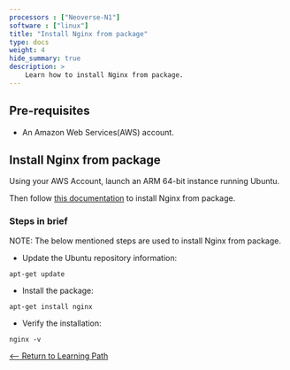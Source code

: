 ```yaml
---
processors : ["Neoverse-N1"]
software : ["linux"]
title: "Install Nginx from package"
type: docs
weight: 4
hide_summary: true
description: >
    Learn how to install Nginx from package.
---
```


## Pre-requisites

* An Amazon Web Services(AWS) account.

## Install Nginx from package

Using your AWS Account, launch an ARM 64-bit instance running Ubuntu.

Then follow [this documentation](https://docs.nginx.com/nginx/admin-guide/installing-nginx/installing-nginx-open-source/#installing-a-prebuilt-ubuntu-package-from-an-ubuntu-repository) to install Nginx from package.

### Steps in brief

NOTE: The below mentioned steps are used to install Nginx from package.

* Update the Ubuntu repository information:

```console
apt-get update
```

* Install the package:

```console
apt-get install nginx
```

* Verify the installation:

```console
nginx -v
```

[<-- Return to Learning Path](/content/en/cloud/clair/#sections)
